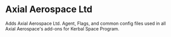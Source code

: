 # Axial Aerospace Ltd
Adds Axial Aerospace Ltd. Agent, Flags, and common config files used in all Axial Aerospace's add-ons for Kerbal Space Program.
